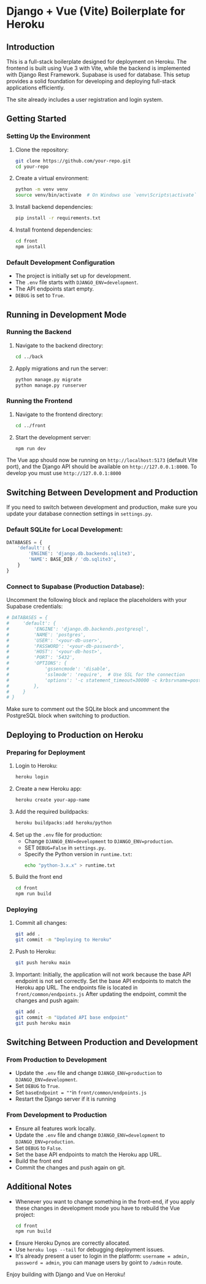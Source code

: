 # Django + Vue (Vite) Boilerplate for Heroku

## Introduction
This is a full-stack boilerplate designed for deployment on Heroku. The frontend is built using Vue 3 with Vite, while the backend is implemented with Django Rest Framework. Supabase is used for database. This setup provides a solid foundation for developing and deploying full-stack applications efficiently.

The site already includes a user registration and login system.

## Getting Started

### Setting Up the Environment
1. Clone the repository:
   ```sh
   git clone https://github.com/your-repo.git
   cd your-repo
   ```
2. Create a virtual environment:
   ```sh
   python -m venv venv
   source venv/bin/activate  # On Windows use `venv\Scripts\activate`

3. Install backend dependencies:
   ```sh
   pip install -r requirements.txt
   ```
4. Install frontend dependencies:
   ```sh
   cd front
   npm install
   ```

### Default Development Configuration
- The project is initially set up for development.
- The `.env` file starts with `DJANGO_ENV=development`.
- The API endpoints start empty.
- `DEBUG` is set to `True`.

## Running in Development Mode

### Running the Backend
1. Navigate to the backend directory:
   ```sh
   cd ../back
   ```
2. Apply migrations and run the server:
   ```sh
   python manage.py migrate
   python manage.py runserver
   ```

### Running the Frontend
1. Navigate to the frontend directory:
   ```sh
   cd ../front
   ```
2. Start the development server:
   ```sh
   npm run dev
   ```

The Vue app should now be running on `http://localhost:5173` (default Vite port), and the Django API should be available on `http://127.0.0.1:8000`. To develop you must use `http://127.0.0.1:8000`

## Switching Between Development and Production

If you need to switch between development and production, make sure you update your database connection settings in `settings.py`.

### Default SQLite for Local Development:
```python
DATABASES = {
    'default': {
        'ENGINE': 'django.db.backends.sqlite3',
        'NAME': BASE_DIR / 'db.sqlite3',
    }
}
```

### Connect to Supabase (Production Database):
Uncomment the following block and replace the placeholders with your Supabase credentials:

```python
# DATABASES = {
#     'default': {  
#         'ENGINE': 'django.db.backends.postgresql',
#         'NAME': 'postgres',
#         'USER': '<your-db-user>',
#         'PASSWORD': '<your-db-password>',
#         'HOST': '<your-db-host>',
#         'PORT': '5432',  
#         'OPTIONS': {
#             'gssencmode': 'disable',
#             'sslmode': 'require',  # Use SSL for the connection
#             'options': '-c statement_timeout=30000 -c krbsrvname=postgres',
#         },
#     }
# }
```

Make sure to comment out the SQLite block and uncomment the PostgreSQL block when switching to production.

## Deploying to Production on Heroku

### Preparing for Deployment
1. Login to Heroku:
   ```sh
   heroku login
   ```
2. Create a new Heroku app:
   ```sh
   heroku create your-app-name
   ```
3. Add the required buildpacks:
   ```sh
   heroku buildpacks:add heroku/python
   ```
4. Set up the `.env` file for production:
   - Change `DJANGO_ENV=development` to `DJANGO_ENV=production`.
   - SET `DEBUG=False` in  `settings.py`.
   - Specify the Python version in `runtime.txt`:
     ```sh
     echo "python-3.x.x" > runtime.txt
     ```
5. Build the front end
    ```sh
    cd front
    npm run build
    ```
### Deploying
1. Commit all changes:
   ```sh
   git add .
   git commit -m "Deploying to Heroku"
   ```
2. Push to Heroku:
   ```sh
   git push heroku main
   ```
3. Important: Initially, the application will not work because the base API endpoint is not set correctly.
    Set the base API endpoints to match the Heroku app URL.
    The endpoints file is located in `front/common/endpoints.js`
    After updating the endpoint, commit the changes and push again:
    ```sh
    git add .  
    git commit -m "Updated API base endpoint"  
    git push heroku main  
     ```

## Switching Between Production and Development

### From Production to Development
- Update the `.env` file and change `DJANGO_ENV=production` to `DJANGO_ENV=development`.
- Set `DEBUG` to `True`.
- Set `baseEndpoint = ""`in `front/common/endpoints.js`
- Restart the Django server if it is running

### From Development to Production
- Ensure all features work locally.
- Update the `.env` file and change `DJANGO_ENV=development` to `DJANGO_ENV=production`.
- Set `DEBUG` to `False`.
- Set the base API endpoints to match the Heroku app URL.
- Build the front end
- Commit the changes and push again on git.



## Additional Notes
- Whenever you want to change something in the front-end, if you apply these changes in development mode you have to rebuild the Vue project:
    ```sh
    cd front
    npm run build
    ```
- Ensure Heroku Dynos are correctly allocated.
- Use `heroku logs --tail` for debugging deployment issues.
- It's already present a user to login in the platform: `username = admin, password = admin`, you can manage users by goint to `/admin` route.

Enjoy building with Django and Vue on Heroku!

